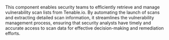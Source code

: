 This component enables security teams to efficiently retrieve and manage vulnerability scan lists from Tenable.io. By automating the launch of scans and extracting detailed scan information, it streamlines the vulnerability management process, ensuring that security analysts have timely and accurate access to scan data for effective decision-making and remediation efforts.
